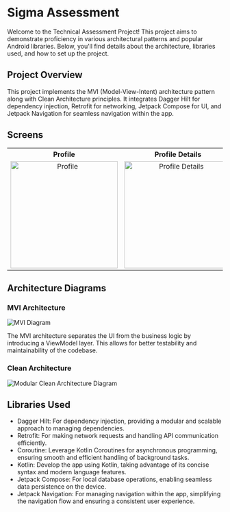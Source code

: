 # Sigma Assessment

Welcome to the Technical Assessment Project! This project aims to demonstrate proficiency in various architectural patterns and popular Android libraries. Below, you'll find details about the architecture, libraries used, and how to set up the project.

## Project Overview

This project implements the MVI (Model-View-Intent) architecture pattern along with Clean Architecture principles. It integrates Dagger Hilt for dependency injection, Retrofit for networking, Jetpack Compose for UI, and Jetpack Navigation for seamless navigation within the app.

## Screens

<table align="center">
  <tr>
    <th>Profile</th>
    <th>Profile Details</th>
  </tr>
  <tr>
    <td align="center"><img src="https://github.com/user-attachments/assets/09841a0f-54bf-4b1d-9d72-a383d83eedd5" width="250" alt="Profile"></td>
    <td align="center"><img src="https://github.com/user-attachments/assets/bc0e207d-afab-4664-9833-2b3b13127234" width="250" alt="Profile Details"></td>
  </tr>
</table>

## Architecture Diagrams

### MVI Architecture

![MVI Diagram](https://github.com/user-attachments/assets/84557e4f-d130-443b-93f6-4a080a603b70)

The MVI architecture separates the UI from the business logic by introducing a ViewModel layer. This allows for better testability and maintainability of the codebase.

### Clean Architecture

![Modular Clean Architecture Diagram](https://github.com/IamMaher/Assignment_Universities/assets/15931456/2751283f-2393-4ff5-94de-1f3931bc7518")

## Libraries Used

- Dagger Hilt: For dependency injection, providing a modular and scalable approach to managing dependencies.
- Retrofit: For making network requests and handling API communication efficiently.
- Coroutine: Leverage Kotlin Coroutines for asynchronous programming, ensuring smooth and efficient handling of background tasks.
- Kotlin: Develop the app using Kotlin, taking advantage of its concise syntax and modern language features.
- Jetpack Compose: For local database operations, enabling seamless data persistence on the device.
- Jetpack Navigation: For managing navigation within the app, simplifying the navigation flow and ensuring a consistent user experience.

